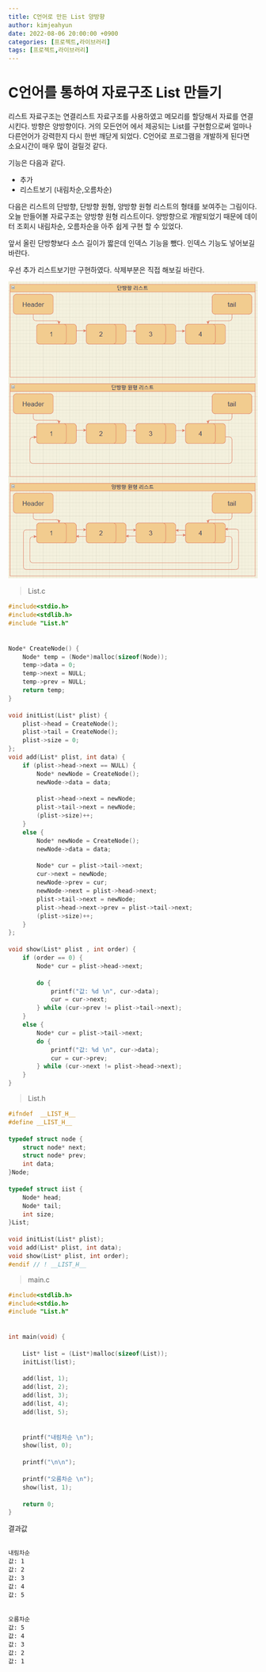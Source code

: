 ```yaml
---
title: C언어로 만든 List 양방향
author: kimjeahyun
date: 2022-08-06 20:00:00 +0900
categories: [프로젝트,라이브러리]
tags: [프로젝트,라이브러리]
---
```


# C언어를 통하여 자료구조 List 만들기

리스트 자료구조는 연결리스트 자료구조를 사용하였고
메모리를 할당해서 자료를 연결시킨다. 방향은 양방향이다.
거의 모든언어 에서 제공되는 List를 구현함으로써 얼마나 다른언어가 강력한지 다시 한번 깨닫게 되었다. C언어로 프로그램을 개발하게 된다면 소요시간이 매우 많이 걸릴것 같다.

기능은 다음과 같다.
-	추가
-	리스트보기 (내림차순,오름차순)


다음은 리스트의 단방향, 단방향 원형, 양방향 원형 리스트의 형태를 보여주는 그림이다.
오늘 만들어볼 자료구조는 양방향 원형 리스트이다. 양방향으로 개발되었기 때문에
데이터 조회시 내림차순, 오름차순을 아주 쉽게 구현 할 수 있었다.

앞서 올린 단방향보다 소스 길이가 짧은데 인덱스 기능을 뺐다. 인덱스 기능도 넣어보길 바란다.

우선 추가 리스트보기만 구현하였다.
삭제부분은 직접 해보길 바란다. 

![경로](../../img/project/LinkedList.png)


> List.c

```c
#include<stdio.h>
#include<stdlib.h>
#include "List.h"


Node* CreateNode() {
	Node* temp = (Node*)malloc(sizeof(Node));
	temp->data = 0;
	temp->next = NULL;
	temp->prev = NULL;
	return temp;
}

void initList(List* plist) {
	plist->head = CreateNode();
	plist->tail = CreateNode();
	plist->size = 0;
};
void add(List* plist, int data) {
	if (plist->head->next == NULL) {
		Node* newNode = CreateNode();
		newNode->data = data;

		plist->head->next = newNode;
		plist->tail->next = newNode;
		(plist->size)++;
	}
	else {
		Node* newNode = CreateNode();
		newNode->data = data;

		Node* cur = plist->tail->next;
		cur->next = newNode;
		newNode->prev = cur;
		newNode->next = plist->head->next;
		plist->tail->next = newNode;
		plist->head->next->prev = plist->tail->next;
		(plist->size)++;
	}
};

void show(List* plist , int order) {
	if (order == 0) {
		Node* cur = plist->head->next;
		
		do {
			printf("값: %d \n", cur->data);
			cur = cur->next;
		} while (cur->prev != plist->tail->next);
	}
	else {
		Node* cur = plist->tail->next;
		do {
			printf("값: %d \n", cur->data);
			cur = cur->prev;
		} while (cur->next != plist->head->next);
	}
}
```

>List.h

```c
#ifndef  __LIST_H__
#define __LIST_H__

typedef struct node {
	struct node* next;
	struct node* prev;
	int data;
}Node;

typedef struct iist {
	Node* head;
	Node* tail;
	int size;
}List;

void initList(List* plist);
void add(List* plist, int data);
void show(List* plist, int order);
#endif // ! __LIST_H__

```

>main.c

```c
#include<stdlib.h>
#include<stdio.h>
#include "List.h"


int main(void) {

	List* list = (List*)malloc(sizeof(List));
	initList(list);

	add(list, 1);
	add(list, 2);
	add(list, 3);
	add(list, 4);
	add(list, 5);


	printf("내림차순 \n");
	show(list, 0);
	
	printf("\n\n");

	printf("오름차순 \n");
	show(list, 1);

	return 0;
}
```

결과값

~~~

내림차순
값: 1
값: 2
값: 3
값: 4
값: 5


오름차순
값: 5
값: 4
값: 3
값: 2
값: 1

~~~